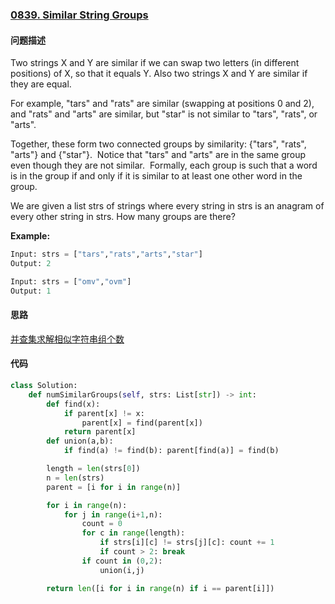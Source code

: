 ### [0839. Similar String Groups](https://leetcode-cn.com/problems/similar-string-groups/)

#### 问题描述
Two strings X and Y are similar if we can swap two letters (in different positions) of X, so that it equals Y. Also two strings X and Y are similar if they are equal.

For example, "tars" and "rats" are similar (swapping at positions 0 and 2), and "rats" and "arts" are similar, but "star" is not similar to "tars", "rats", or "arts".

Together, these form two connected groups by similarity: {"tars", "rats", "arts"} and {"star"}.  Notice that "tars" and "arts" are in the same group even though they are not similar.  Formally, each group is such that a word is in the group if and only if it is similar to at least one other word in the group.

We are given a list strs of strings where every string in strs is an anagram of every other string in strs. How many groups are there?

**Example:**
```python
Input: strs = ["tars","rats","arts","star"]
Output: 2
```
```python
Input: strs = ["omv","ovm"]
Output: 1
```

#### 思路
[并查集求解相似字符串组个数](https://leetcode-cn.com/problems/similar-string-groups/solution/yi-kan-jiu-dong-bing-cha-ji-qiu-jie-xian-wugc/)

#### 代码

```python
class Solution:
    def numSimilarGroups(self, strs: List[str]) -> int:
        def find(x):
            if parent[x] != x:
                parent[x] = find(parent[x])
            return parent[x]
        def union(a,b):
            if find(a) != find(b): parent[find(a)] = find(b)

        length = len(strs[0])
        n = len(strs)
        parent = [i for i in range(n)]

        for i in range(n):
            for j in range(i+1,n):
                count = 0
                for c in range(length):
                    if strs[i][c] != strs[j][c]: count += 1
                    if count > 2: break
                if count in (0,2):
                    union(i,j)

        return len([i for i in range(n) if i == parent[i]])
```